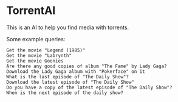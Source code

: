 # TorrentAI

This is an AI to help you find media with torrents.

Some example queries:

```
Get the movie "Legend (1985)"
Get the movie "Labrynth"
Get the movie Goonies
Are there any good copies of album "The Fame" by Lady Gaga?
Download the Lady Gaga album with "Pokerface" on it
What is the last episode of "The Daily Show"?
Download the latest episode of "The Daily Show"
Do you have a copy of the latest episode of "The Daily Show"?
When is the next episode of the daily show?
```
